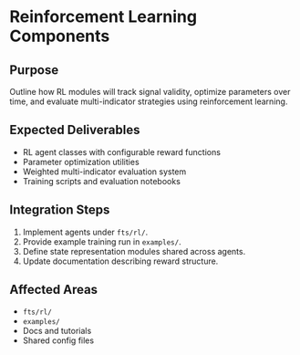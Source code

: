# Reinforcement Learning Components

## Purpose
Outline how RL modules will track signal validity, optimize parameters over time, and evaluate multi-indicator strategies using reinforcement learning.

## Expected Deliverables
- RL agent classes with configurable reward functions
- Parameter optimization utilities
- Weighted multi-indicator evaluation system
- Training scripts and evaluation notebooks

## Integration Steps
1. Implement agents under `fts/rl/`.
2. Provide example training run in `examples/`.
3. Define state representation modules shared across agents.
4. Update documentation describing reward structure.

## Affected Areas
- `fts/rl/`
- `examples/`
- Docs and tutorials
- Shared config files
